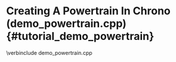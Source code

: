Creating A Powertrain In Chrono (demo_powertrain.cpp) {#tutorial_demo_powertrain}
==========================

\verbinclude demo_powertrain.cpp